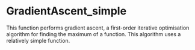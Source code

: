 # GradientAscent_simple
This function performs gradient ascent,  a first-order iterative optimisation algorithm for finding the maximum of a function. This algorithm uses a relatively simple function.
